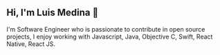 ## Hi, I'm Luis Medina 📱
I'm Software Engineer who is passionate to contribute in open source projects, I enjoy working with Javascript, Java, Objective C, Swift, React Native, React JS.


